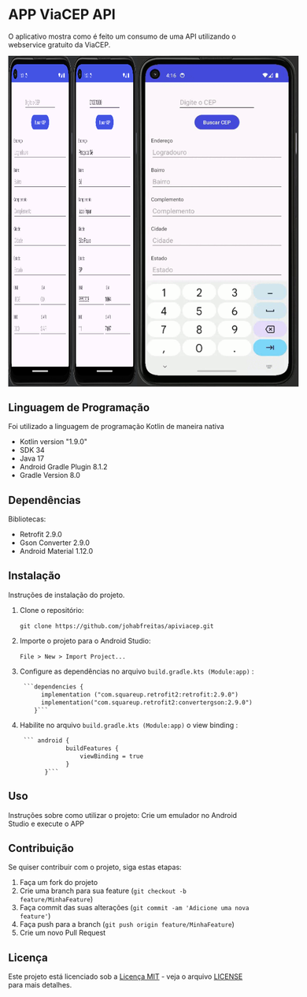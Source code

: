 # APP ViaCEP API

O aplicativo mostra como é feito um consumo de uma API utilizando o webservice gratuito da ViaCEP.

<div style="display: flex;" align="center">
  <img src="images/img_1.png" alt="Imagem 1" style="width: 26%;">
  <img src="images/img_2.png" alt="Imagem 2" style="width: 26%;">
  <img src="images/gif_1.gif" alt="Gif 1" style="width: 65%;">
</div>


## Linguagem de Programação

Foi utilizado a linguagem de programação Kotlin de maneira nativa

- Kotlin version "1.9.0"
- SDK 34
- Java 17
- Android Gradle Plugin 8.1.2
- Gradle Version 8.0

## Dependências

Bibliotecas:
- Retrofit 2.9.0 
- Gson Converter 2.9.0 
- Android Material 1.12.0

## Instalação

Instruções de instalação do projeto.

1. Clone o repositório: 

	`git clone https://github.com/johabfreitas/apiviacep.git`

2. Importe o projeto para o Android Studio:

	`File > New > Import Project...`

3. Configure as dependências no arquivo `build.gradle.kts (Module:app)` :


		```dependencies {
	         implementation ("com.squareup.retrofit2:retrofit:2.9.0")
	         implementation("com.squareup.retrofit2:convertergson:2.9.0")
		   }```

4. Habilite no arquivo `build.gradle.kts (Module:app)` o view binding :


		``` android {
	                buildFeatures {
	                    viewBinding = true
					}
			  }```


## Uso

Instruções sobre como utilizar o projeto:
	Crie um emulador no Android Studio e execute o APP

## Contribuição

Se quiser contribuir com o projeto, siga estas etapas:

1. Faça um fork do projeto
2. Crie uma branch para sua feature (`git checkout -b feature/MinhaFeature`)
3. Faça commit das suas alterações (`git commit -am 'Adicione uma nova feature'`)
4. Faça push para a branch (`git push origin feature/MinhaFeature`)
5. Crie um novo Pull Request

## Licença

Este projeto está licenciado sob a [Licença MIT](https://opensource.org/licenses/MIT) - veja o arquivo [LICENSE](LICENSE) para mais detalhes.
